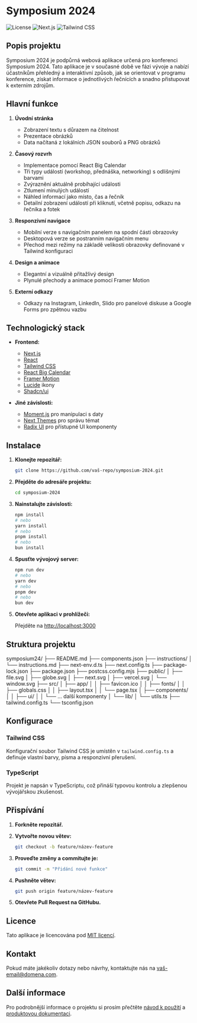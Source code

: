 # Symposium 2024

![License](https://img.shields.io/github/license/vaš-repo/symposium-2024)
![Next.js](https://img.shields.io/badge/Next.js-12.0.7-blue)
![Tailwind CSS](https://img.shields.io/badge/Tailwind%20CSS-3.0.23-teal)

## Popis projektu

Symposium 2024 je podpůrná webová aplikace určená pro konferenci Symposium 2024. Tato aplikace je v současné době ve fázi vývoje a nabízí účastníkům přehledný a interaktivní způsob, jak se orientovat v programu konference, získat informace o jednotlivých řečnících a snadno přistupovat k externím zdrojům.

## Hlavní funkce

1. **Úvodní stránka**
   - Zobrazení textu s důrazem na čitelnost
   - Prezentace obrázků
   - Data načítaná z lokálních JSON souborů a PNG obrázků

2. **Časový rozvrh**
   - Implementace pomocí React Big Calendar
   - Tři typy událostí (workshop, přednáška, networking) s odlišnými barvami
   - Zvýraznění aktuálně probíhající události
   - Ztlumení minulých událostí
   - Náhled informací jako místo, čas a řečník
   - Detailní zobrazení událostí při kliknutí, včetně popisu, odkazu na řečníka a fotek

3. **Responzivní navigace**
   - Mobilní verze s navigačním panelem na spodní části obrazovky
   - Desktopová verze se postranním navigačním menu
   - Přechod mezi režimy na základě velikosti obrazovky definované v Tailwind konfiguraci

4. **Design a animace**
   - Elegantní a vizuálně přitažlivý design
   - Plynulé přechody a animace pomocí Framer Motion

5. **Externí odkazy**
   - Odkazy na Instagram, LinkedIn, Slido pro panelové diskuse a Google Forms pro zpětnou vazbu

## Technologický stack

- **Frontend:**
  - [Next.js](https://nextjs.org)
  - [React](https://reactjs.org)
  - [Tailwind CSS](https://tailwindcss.com)
  - [React Big Calendar](https://github.com/jquense/react-big-calendar)
  - [Framer Motion](https://www.framer.com/motion/)
  - [Lucide](https://lucide.dev) ikony
  - [Shadcn/ui](https://shadcn.com/ui)

- **Jiné závislosti:**
  - [Moment.js](https://momentjs.com) pro manipulaci s daty
  - [Next Themes](https://github.com/pacocoursey/next-themes) pro správu témat
  - [Radix UI](https://www.radix-ui.com) pro přístupné UI komponenty

## Instalace

1. **Klonejte repozitář:**

   ```bash
   git clone https://github.com/vaš-repo/symposium-2024.git
   ```

2. **Přejděte do adresáře projektu:**

   ```bash
   cd symposium-2024
   ```

3. **Nainstalujte závislosti:**

   ```bash
   npm install
   # nebo
   yarn install
   # nebo
   pnpm install
   # nebo
   bun install
   ```

4. **Spusťte vývojový server:**

   ```bash
   npm run dev
   # nebo
   yarn dev
   # nebo
   pnpm dev
   # nebo
   bun dev
   ```

5. **Otevřete aplikaci v prohlížeči:**

   Přejděte na [http://localhost:3000](http://localhost:3000)

## Struktura projektu
symposium24/
├── README.md
├── components.json
├── instructions/
│ └── instructions.md
├── next-env.d.ts
├── next.config.ts
├── package-lock.json
├── package.json
├── postcss.config.mjs
├── public/
│ ├── file.svg
│ ├── globe.svg
│ ├── next.svg
│ ├── vercel.svg
│ └── window.svg
├── src/
│ ├── app/
│ │ ├── favicon.ico
│ │ ├── fonts/
│ │ ├── globals.css
│ │ ├── layout.tsx
│ │ └── page.tsx
│ ├── components/
│ │ ├── ui/
│ │ └── ... další komponenty
│ └── lib/
│ └── utils.ts
├── tailwind.config.ts
└── tsconfig.json


## Konfigurace

### Tailwind CSS

Konfigurační soubor Tailwind CSS je umístěn v `tailwind.config.ts` a definuje vlastní barvy, písma a responzivní přerušení.

### TypeScript

Projekt je napsán v TypeScriptu, což přináší typovou kontrolu a zlepšenou vývojářskou zkušenost.

## Přispívání

1. **Forkněte repozitář.**
2. **Vytvořte novou větev:**

   ```bash
   git checkout -b feature/název-feature
   ```

3. **Proveďte změny a commitujte je:**

   ```bash
   git commit -m "Přidání nové funkce"
   ```

4. **Pushněte větev:**

   ```bash
   git push origin feature/název-feature
   ```

5. **Otevřete Pull Request na GitHubu.**

## Licence

Tato aplikace je licencována pod [MIT licencí](LICENSE).

## Kontakt

Pokud máte jakékoliv dotazy nebo návrhy, kontaktujte nás na [vaš-email@domena.com](mailto:vas-email@domena.com).

## Další informace

Pro podrobnější informace o projektu si prosím přečtěte [návod k použití](instructions/instructions.md) a [produktovou dokumentaci](instructions/prd.md).
